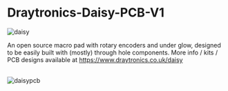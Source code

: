 # Draytronics-Daisy-PCB-V1

![daisy](https://www.draytronics.co.uk/wp-content/uploads/2020/12/repository-open-graph-template-1.png)  

An open source macro pad with rotary encoders and under glow, designed to be easily built with (mostly) through hole components. More info / kits / PCB designs available at https://www.draytronics.co.uk/daisy

\
![daisypcb](https://www.draytronics.co.uk/wp-content/uploads/2021/03/Draytronics-Daisy-PCB-V1.png)

